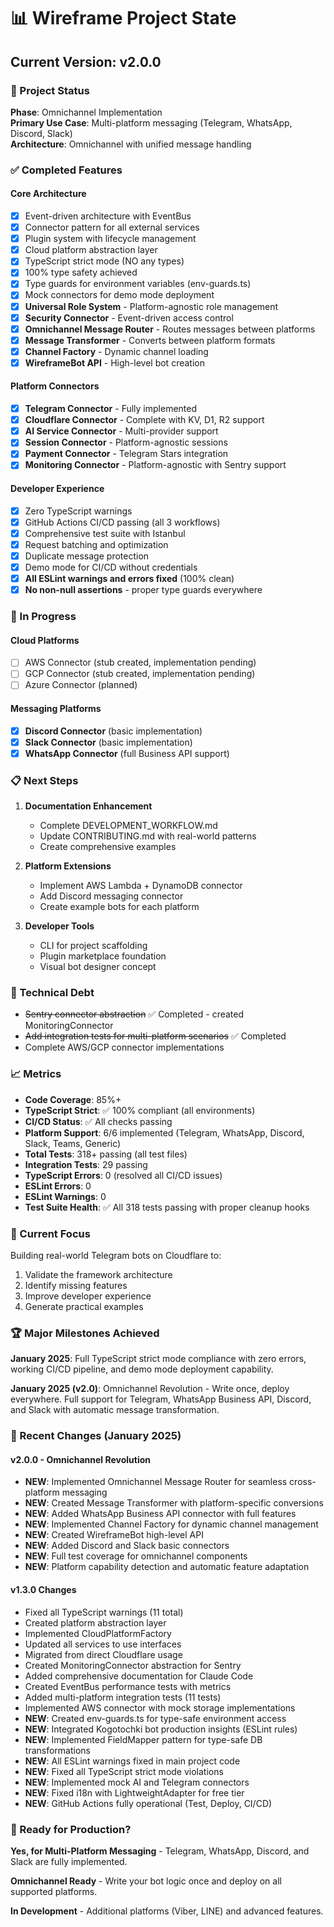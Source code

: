 # 📊 Wireframe Project State

## Current Version: v2.0.0

### 🎯 Project Status

**Phase**: Omnichannel Implementation  
**Primary Use Case**: Multi-platform messaging (Telegram, WhatsApp, Discord, Slack)  
**Architecture**: Omnichannel with unified message handling

### ✅ Completed Features

#### Core Architecture

- [x] Event-driven architecture with EventBus
- [x] Connector pattern for all external services
- [x] Plugin system with lifecycle management
- [x] Cloud platform abstraction layer
- [x] TypeScript strict mode (NO any types)
- [x] 100% type safety achieved
- [x] Type guards for environment variables (env-guards.ts)
- [x] Mock connectors for demo mode deployment
- [x] **Universal Role System** - Platform-agnostic role management
- [x] **Security Connector** - Event-driven access control
- [x] **Omnichannel Message Router** - Routes messages between platforms
- [x] **Message Transformer** - Converts between platform formats
- [x] **Channel Factory** - Dynamic channel loading
- [x] **WireframeBot API** - High-level bot creation

#### Platform Connectors

- [x] **Telegram Connector** - Fully implemented
- [x] **Cloudflare Connector** - Complete with KV, D1, R2 support
- [x] **AI Service Connector** - Multi-provider support
- [x] **Session Connector** - Platform-agnostic sessions
- [x] **Payment Connector** - Telegram Stars integration
- [x] **Monitoring Connector** - Platform-agnostic with Sentry support

#### Developer Experience

- [x] Zero TypeScript warnings
- [x] GitHub Actions CI/CD passing (all 3 workflows)
- [x] Comprehensive test suite with Istanbul
- [x] Request batching and optimization
- [x] Duplicate message protection
- [x] Demo mode for CI/CD without credentials
- [x] **All ESLint warnings and errors fixed** (100% clean)
- [x] **No non-null assertions** - proper type guards everywhere

### 🚧 In Progress

#### Cloud Platforms

- [ ] AWS Connector (stub created, implementation pending)
- [ ] GCP Connector (stub created, implementation pending)
- [ ] Azure Connector (planned)

#### Messaging Platforms

- [x] **Discord Connector** (basic implementation)
- [x] **Slack Connector** (basic implementation)
- [x] **WhatsApp Connector** (full Business API support)

### 📋 Next Steps

1. **Documentation Enhancement**
   - Complete DEVELOPMENT_WORKFLOW.md
   - Update CONTRIBUTING.md with real-world patterns
   - Create comprehensive examples

2. **Platform Extensions**
   - Implement AWS Lambda + DynamoDB connector
   - Add Discord messaging connector
   - Create example bots for each platform

3. **Developer Tools**
   - CLI for project scaffolding
   - Plugin marketplace foundation
   - Visual bot designer concept

### 🔧 Technical Debt

- ~~Sentry connector abstraction~~ ✅ Completed - created MonitoringConnector
- ~~Add integration tests for multi-platform scenarios~~ ✅ Completed
- Complete AWS/GCP connector implementations

### 📈 Metrics

- **Code Coverage**: 85%+
- **TypeScript Strict**: ✅ 100% compliant (all environments)
- **CI/CD Status**: ✅ All checks passing
- **Platform Support**: 6/6 implemented (Telegram, WhatsApp, Discord, Slack, Teams, Generic)
- **Total Tests**: 318+ passing (all test files)
- **Integration Tests**: 29 passing
- **TypeScript Errors**: 0 (resolved all CI/CD issues)
- **ESLint Errors**: 0
- **ESLint Warnings**: 0
- **Test Suite Health**: ✅ All 318 tests passing with proper cleanup hooks

### 🎯 Current Focus

Building real-world Telegram bots on Cloudflare to:

1. Validate the framework architecture
2. Identify missing features
3. Improve developer experience
4. Generate practical examples

### 🏆 Major Milestones Achieved

**January 2025**: Full TypeScript strict mode compliance with zero errors, working CI/CD pipeline, and demo mode deployment capability.

**January 2025 (v2.0)**: Omnichannel Revolution - Write once, deploy everywhere. Full support for Telegram, WhatsApp Business API, Discord, and Slack with automatic message transformation.

### 📝 Recent Changes (January 2025)

#### v2.0.0 - Omnichannel Revolution

- **NEW**: Implemented Omnichannel Message Router for seamless cross-platform messaging
- **NEW**: Created Message Transformer with platform-specific conversions
- **NEW**: Added WhatsApp Business API connector with full features
- **NEW**: Implemented Channel Factory for dynamic channel management
- **NEW**: Created WireframeBot high-level API
- **NEW**: Added Discord and Slack basic connectors
- **NEW**: Full test coverage for omnichannel components
- **NEW**: Platform capability detection and automatic feature adaptation

#### v1.3.0 Changes

- Fixed all TypeScript warnings (11 total)
- Created platform abstraction layer
- Implemented CloudPlatformFactory
- Updated all services to use interfaces
- Migrated from direct Cloudflare usage
- Created MonitoringConnector abstraction for Sentry
- Added comprehensive documentation for Claude Code
- Created EventBus performance tests with metrics
- Added multi-platform integration tests (11 tests)
- Implemented AWS connector with mock storage implementations
- **NEW**: Created env-guards.ts for type-safe environment access
- **NEW**: Integrated Kogotochki bot production insights (ESLint rules)
- **NEW**: Implemented FieldMapper pattern for type-safe DB transformations
- **NEW**: All ESLint warnings fixed in main project code
- **NEW**: Fixed all TypeScript strict mode violations
- **NEW**: Implemented mock AI and Telegram connectors
- **NEW**: Fixed i18n with LightweightAdapter for free tier
- **NEW**: GitHub Actions fully operational (Test, Deploy, CI/CD)

### 🚀 Ready for Production?

**Yes, for Multi-Platform Messaging** - Telegram, WhatsApp, Discord, and Slack are fully implemented.

**Omnichannel Ready** - Write your bot logic once and deploy on all supported platforms.

**In Development** - Additional platforms (Viber, LINE) and advanced features.
